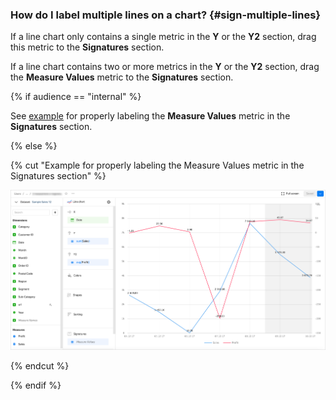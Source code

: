 ### How do I label multiple lines on a chart? {#sign-multiple-lines}

If a line chart only contains a single metric in the **Y** or the **Y2** section, drag this metric to the **Signatures** section.

If a line chart contains two or more metrics in the **Y** or the **Y2** section, drag the **Measure Values** metric to the **Signatures** section.

{% if audience == "internal" %}

See [example](https://datalens.yandex-team.ru/wizard/id7yuf2pymxca-lineychataya-diagramma-s-gruppirovkoy-pokazateli-30f) for properly labeling the **Measure Values** metric in the **Signatures** section.

{% else %}

{% cut "Example for properly labeling the Measure Values metric in the Signatures section" %}

![correct](../../_assets/datalens/qa/sign-multiple-lines-correct.png)

{% endcut %}

{% endif %}
